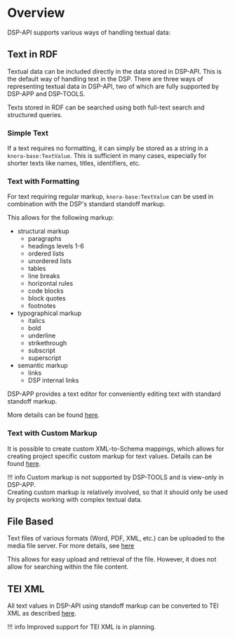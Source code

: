 # Overview

DSP-API supports various ways of handling textual data:


## Text in RDF

Textual data can be included directly in the data stored in DSP-API. 
This is the default way of handling text in the DSP. 
There are three ways of representing textual data in DSP-API,
two of which are fully supported by DSP-APP and DSP-TOOLS.

Texts stored in RDF can be searched using both full-text search and structured queries.

### Simple Text

If a text requires no formatting, it can simply be stored as a string in a `knora-base:TextValue`. 
This is sufficient in many cases, especially for shorter texts like names, titles, identifiers, etc.


### Text with Formatting

For text requiring regular markup, `knora-base:TextValue` can be used 
in combination with the DSP's standard standoff markup.

This allows for the following markup:

- structural markup
    - paragraphs
    - headings levels 1-6
    - ordered lists
    - unordered lists
    - tables
    - line breaks
    - horizontal rules
    - code blocks
    - block quotes
    - footnotes
- typographical markup
    - italics
    - bold
    - underline
    - strikethrough
    - subscript
    - superscript
- semantic markup
    - links
    - DSP internal links

DSP-APP provides a text editor for conveniently editing text with standard standoff markup.

More details can be found [here](standard-standoff.md).


### Text with Custom Markup

It is possible to create custom XML-to-Schema mappings,
which allows for creating project specific custom markup for text values. 
Details can be found [here](custom-standoff.md).

!!! info
    Custom markup is not supported by DSP-TOOLS and is view-only in DSP-APP.  
    Creating custom markup is relatively involved, 
    so that it should only be used by projects working with complex textual data.


## File Based

Text files of various formats (Word, PDF, XML, etc.) can be uploaded to the media file server. 
For more details, see [here](../../../01-introduction/file-formats.md)

This allows for easy upload and retrieval of the file. 
However, it does not allow for searching within the file content.


## TEI XML

All text values in DSP-API using standoff markup can be converted to TEI XML as described [here](tei-xml.md).

!!! info
    Improved support for TEI XML is in planning.
